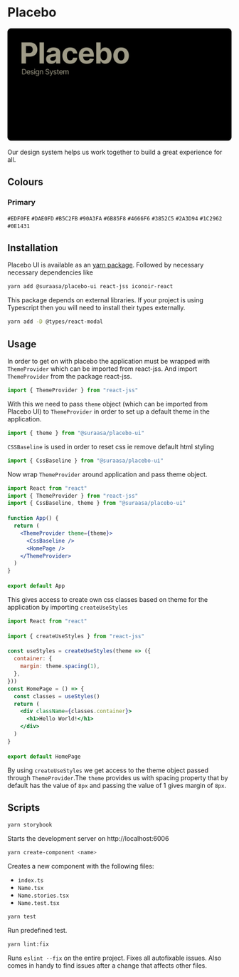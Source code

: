 <!-- markdownlint-disable-next-line -->
<!-- <p align="center">
  <a href="https://mui.com/" rel="noopener" target="_blank"><img width="150" src="https://mui.com/static/logo.svg" alt="MUI logo"></a>
</p> -->

# Placebo

![This is an image](/Assets/Cover.png)

Our design system helps us work together to build a great experience for all.

## Colours

### Primary

`#EDF0FE` `#DAE0FD` `#B5C2FB` `#90A3FA` `#6B85F8` `#4666F6` `#3852C5` `#2A3D94` `#1C2962` `#0E1431`
## Installation

Placebo UI is available as an [yarn package](https://www.google.com/).
Followed by necessary necessary dependencies like

```sh
yarn add @suraasa/placebo-ui react-jss iconoir-react
```
This package depends on external libraries. If your project is using Typescript then you will need to install their types externally.

```sh
yarn add -D @types/react-modal
```

## Usage
In order to get on with placebo the application must be wrapped with `ThemeProvider` which can be imported from react-jss.
And import `ThemeProvider` from the package react-jss. 
```jsx
import { ThemeProvider } from "react-jss"
```
With this we need to pass `theme` object (which can be imported from Placebo UI)  to `ThemeProvider` in order to set up a default theme in the application.
```jsx
import { theme } from "@suraasa/placebo-ui"
```
`CSSBaseline` is used in order to reset css ie remove default html styling
```jsx
import { CssBaseline } from "@suraasa/placebo-ui"
```
Now wrap `ThemeProvider` around application and pass theme object.
```jsx
import React from "react"
import { ThemeProvider } from "react-jss"
import { CssBaseline, theme } from "@suraasa/placebo-ui"

function App() {
  return (
    <ThemeProvider theme={theme}>
      <CssBaseline />
      <HomePage />
    </ThemeProvider>
  )
}

export default App
```

This gives access to create own css classes based on theme for the application by importing `createUseStyles`
```jsx
import React from "react"

import { createUseStyles } from "react-jss"

const useStyles = createUseStyles(theme => ({
  container: {
    margin: theme.spacing(1),
  },
}))
const HomePage = () => {
  const classes = useStyles()
  return (
    <div className={classes.container}>
      <h1>Hello World!</h1>
    </div>
  )
}

export default HomePage
```
By using `createUseStyles` we get access to the theme object passed through `ThemeProvider`.The `theme` provides us with spacing property that by default has the value of `8px` and passing the value of 1 gives margin of `8px`.


## Scripts
```sh
yarn storybook
```
Starts the development server on http://localhost:6006

```sh
yarn create-component <name>
```

Creates a new component with the following files:
 
- `index.ts`
- `Name.tsx`
- `Name.stories.tsx`
- `Name.test.tsx`


```sh
yarn test
```
Run predefined test.


```sh
yarn lint:fix
```

Runs `eslint --fix` on the entire project. Fixes all autofixable issues. Also comes in handy to find issues after a change that affects other files.